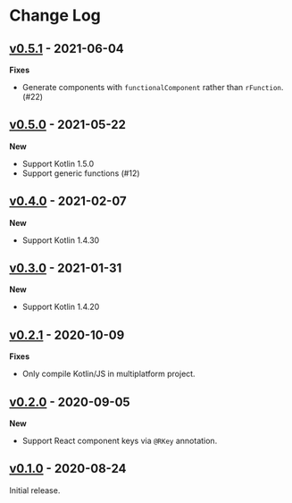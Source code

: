 Change Log
==========

## [v0.5.1] - 2021-06-04

**Fixes**
* Generate components with `functionalComponent` rather than `rFunction`. (#22)

## [v0.5.0] - 2021-05-22

**New**
* Support Kotlin 1.5.0
* Support generic functions (#12)

## [v0.4.0] - 2021-02-07

**New**
* Support Kotlin 1.4.30

## [v0.3.0] - 2021-01-31

**New**
* Support Kotlin 1.4.20

## [v0.2.1] - 2020-10-09

**Fixes**
* Only compile Kotlin/JS in multiplatform project.

## [v0.2.0] - 2020-09-05

**New**
* Support React component keys via `@RKey` annotation.

## [v0.1.0] - 2020-08-24

Initial release.

[v0.5.1]: https://github.com/bnorm/kotlin-react-function/releases/tag/v0.5.1
[v0.5.0]: https://github.com/bnorm/kotlin-react-function/releases/tag/v0.5.0
[v0.4.0]: https://github.com/bnorm/kotlin-react-function/releases/tag/v0.4.0
[v0.3.0]: https://github.com/bnorm/kotlin-react-function/releases/tag/v0.3.0
[v0.2.1]: https://github.com/bnorm/kotlin-react-function/releases/tag/v0.2.1
[v0.2.0]: https://github.com/bnorm/kotlin-react-function/releases/tag/v0.2.0
[v0.1.0]: https://github.com/bnorm/kotlin-react-function/releases/tag/v0.1.0
